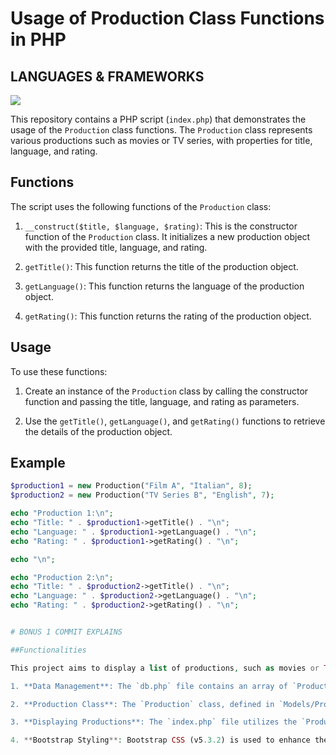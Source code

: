 # Usage of Production Class Functions in PHP


## LANGUAGES & FRAMEWORKS
<img src="https://skillicons.dev/icons?i=php,bootstrap,html" />


This repository contains a PHP script (`index.php`) that demonstrates the usage of the `Production` class functions. The `Production` class represents various productions such as movies or TV series, with properties for title, language, and rating.

## Functions

The script uses the following functions of the `Production` class:

1. `__construct($title, $language, $rating)`: This is the constructor function of the `Production` class. It initializes a new production object with the provided title, language, and rating.

2. `getTitle()`: This function returns the title of the production object.

3. `getLanguage()`: This function returns the language of the production object.

4. `getRating()`: This function returns the rating of the production object.

## Usage

To use these functions:

1. Create an instance of the `Production` class by calling the constructor function and passing the title, language, and rating as parameters.

2. Use the `getTitle()`, `getLanguage()`, and `getRating()` functions to retrieve the details of the production object.

## Example

```php
$production1 = new Production("Film A", "Italian", 8);
$production2 = new Production("TV Series B", "English", 7);

echo "Production 1:\n";
echo "Title: " . $production1->getTitle() . "\n";
echo "Language: " . $production1->getLanguage() . "\n";
echo "Rating: " . $production1->getRating() . "\n";

echo "\n";

echo "Production 2:\n";
echo "Title: " . $production2->getTitle() . "\n";
echo "Language: " . $production2->getLanguage() . "\n";
echo "Rating: " . $production2->getRating() . "\n";


# BONUS 1 COMMIT EXPLAINS

##Functionalities

This project aims to display a list of productions, such as movies or TV series, along with their titles, languages, and ratings. Here's how it works:

1. **Data Management**: The `db.php` file contains an array of `Production` objects, each representing a production with its title, language, and rating.

2. **Production Class**: The `Production` class, defined in `Models/Production.php`, encapsulates the properties and behaviors of a production. It includes a constructor to initialize the production with its title, language, and rating, as well as getter methods to retrieve these properties.

3. **Displaying Productions**: The `index.php` file utilizes the `Production` class and the data from `db.php` to dynamically generate HTML content displaying the list of productions. It loops through the productions array and prints each production's details using Bootstrap for styling.

4. **Bootstrap Styling**: Bootstrap CSS (v5.3.2) is used to enhance the visual appearance of the production list, providing a clean and responsive layout.


